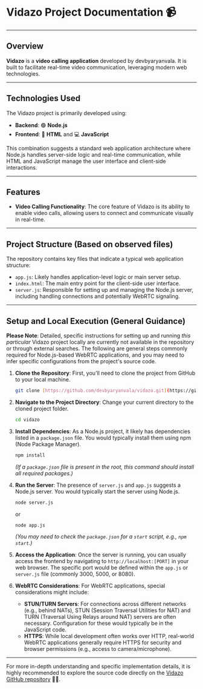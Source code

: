 # Vidazo Project Documentation 📹

---

## Overview
**Vidazo** is a **video calling application** developed by devbyaryanvala. It is built to facilitate real-time video communication, leveraging modern web technologies.

---

## Technologies Used
The Vidazo project is primarily developed using:
* **Backend**: 🟢 **Node.js**
* **Frontend**: 📄 **HTML** and 💻 **JavaScript**

This combination suggests a standard web application architecture where Node.js handles server-side logic and real-time communication, while HTML and JavaScript manage the user interface and client-side interactions.

---

## Features
* **Video Calling Functionality**: The core feature of Vidazo is its ability to enable video calls, allowing users to connect and communicate visually in real-time.

---

## Project Structure (Based on observed files)
The repository contains key files that indicate a typical web application structure:
* `app.js`: Likely handles application-level logic or main server setup.
* `index.html`: The main entry point for the client-side user interface.
* `server.js`: Responsible for setting up and managing the Node.js server, including handling connections and potentially WebRTC signaling.

---

## Setup and Local Execution (General Guidance)
**Please Note**: Detailed, specific instructions for setting up and running *this particular* Vidazo project locally are currently not available in the repository or through external searches. The following are general steps commonly required for Node.js-based WebRTC applications, and you may need to infer specific configurations from the project's source code.

1.  **Clone the Repository**:
    First, you'll need to clone the project from GitHub to your local machine.
    ```bash
    git clone [https://github.com/devbyaryanvala/vidazo.git](https://github.com/devbyaryanvala/vidazo.git)
    ```

2.  **Navigate to the Project Directory**:
    Change your current directory to the cloned project folder.
    ```bash
    cd vidazo
    ```

3.  **Install Dependencies**:
    As a Node.js project, it likely has dependencies listed in a `package.json` file. You would typically install them using npm (Node Package Manager).
    ```bash
    npm install
    ```
    *(If a `package.json` file is present in the root, this command should install all required packages.)*

4.  **Run the Server**:
    The presence of `server.js` and `app.js` suggests a Node.js server. You would typically start the server using Node.js.
    ```bash
    node server.js
    ```
    or
    ```bash
    node app.js
    ```
    *(You may need to check the `package.json` for a `start` script, e.g., `npm start`.)*

5.  **Access the Application**:
    Once the server is running, you can usually access the frontend by navigating to `http://localhost:[PORT]` in your web browser. The specific port would be defined within the `app.js` or `server.js` file (commonly 3000, 5000, or 8080).

6.  **WebRTC Considerations**:
    For WebRTC applications, special considerations might include:
    * **STUN/TURN Servers**: For connections across different networks (e.g., behind NATs), STUN (Session Traversal Utilities for NAT) and TURN (Traversal Using Relays around NAT) servers are often necessary. Configuration for these would typically be in the JavaScript code.
    * **HTTPS**: While local development often works over HTTP, real-world WebRTC applications generally require HTTPS for security and browser permissions (e.g., access to camera/microphone).

---

For more in-depth understanding and specific implementation details, it is highly recommended to explore the source code directly on the [Vidazo GitHub repository](https://github.com/devbyaryanvala/vidazo) 🧑‍💻.
